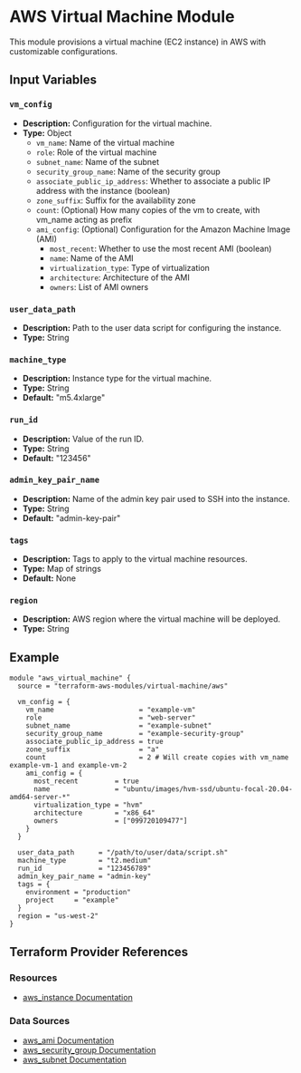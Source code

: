# AWS Virtual Machine Module

This module provisions a virtual machine (EC2 instance) in AWS with customizable configurations.

## Input Variables

### `vm_config`

- **Description:** Configuration for the virtual machine.
- **Type:** Object
  - `vm_name`: Name of the virtual machine
  - `role`: Role of the virtual machine
  - `subnet_name`: Name of the subnet
  - `security_group_name`: Name of the security group
  - `associate_public_ip_address`: Whether to associate a public IP address with the instance (boolean)
  - `zone_suffix`: Suffix for the availability zone
  - `count`: (Optional) How many copies of the vm to create, with vm_name acting as prefix
  - `ami_config`: (Optional) Configuration for the Amazon Machine Image (AMI)
    - `most_recent`: Whether to use the most recent AMI (boolean)
    - `name`: Name of the AMI
    - `virtualization_type`: Type of virtualization
    - `architecture`: Architecture of the AMI
    - `owners`: List of AMI owners

### `user_data_path`

- **Description:** Path to the user data script for configuring the instance.
- **Type:** String

### `machine_type`

- **Description:** Instance type for the virtual machine.
- **Type:** String
- **Default:** "m5.4xlarge"

### `run_id`

- **Description:** Value of the run ID.
- **Type:** String
- **Default:** "123456"

### `admin_key_pair_name`

- **Description:** Name of the admin key pair used to SSH into the instance.
- **Type:** String
- **Default:** "admin-key-pair"

### `tags`

- **Description:** Tags to apply to the virtual machine resources.
- **Type:** Map of strings
- **Default:** None

### `region`

- **Description:** AWS region where the virtual machine will be deployed.
- **Type:** String

## Example

```hcl
module "aws_virtual_machine" {
  source = "terraform-aws-modules/virtual-machine/aws"

  vm_config = {
    vm_name                     = "example-vm"
    role                        = "web-server"
    subnet_name                 = "example-subnet"
    security_group_name         = "example-security-group"
    associate_public_ip_address = true
    zone_suffix                 = "a"
    count                       = 2 # Will create copies with vm_name example-vm-1 and example-vm-2
    ami_config = {
      most_recent         = true
      name                = "ubuntu/images/hvm-ssd/ubuntu-focal-20.04-amd64-server-*"
      virtualization_type = "hvm"
      architecture        = "x86_64"
      owners              = ["099720109477"]
    }
  }
  
  user_data_path      = "/path/to/user/data/script.sh"
  machine_type        = "t2.medium"
  run_id              = "123456789"
  admin_key_pair_name = "admin-key"
  tags = {
    environment = "production"
    project     = "example"
  }
  region = "us-west-2"
}
```

## Terraform Provider References

### Resources

- [aws_instance Documentation](https://registry.terraform.io/providers/hashicorp/aws/latest/docs/resources/instance)

### Data Sources

- [aws_ami Documentation](https://registry.terraform.io/providers/hashicorp/aws/latest/docs/data-sources/ami)
- [aws_security_group Documentation](https://registry.terraform.io/providers/hashicorp/aws/latest/docs/data-sources/security_group)
- [aws_subnet Documentation](https://registry.terraform.io/providers/hashicorp/aws/latest/docs/data-sources/subnet)
